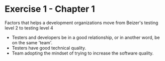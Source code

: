 # Exercise 1 - Chapter 1

Factors that helps a development organizations move from Beizer's testing level 2 to testing level 4
- Testers and developers be in a good relationship, or in another word, be on the same 'team'.
- Testers have good technical quality.
- Team adopting the mindset of trying to increase the software quality.
